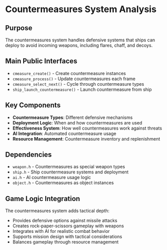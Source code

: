 # Countermeasures System Analysis

## Purpose
The countermeasures system handles defensive systems that ships can deploy to avoid incoming weapons, including flares, chaff, and decoys.

## Main Public Interfaces
- `cmeasure_create()` - Create countermeasure instances
- `cmeasure_process()` - Update countermeasures each frame
- `cmeasure_select_next()` - Cycle through countermeasure types
- `ship_launch_countermeasure()` - Launch countermeasure from ship

## Key Components
- **Countermeasure Types**: Different defensive mechanisms
- **Deployment Logic**: When and how countermeasures are used
- **Effectiveness System**: How well countermeasures work against threats
- **AI Integration**: Automated countermeasure usage
- **Resource Management**: Countermeasure inventory and replenishment

## Dependencies
- `weapon.h` - Countermeasures as special weapon types
- `ship.h` - Ship countermeasure systems and deployment
- `ai.h` - AI countermeasure usage logic
- `object.h` - Countermeasures as object instances

## Game Logic Integration
The countermeasures system adds tactical depth:
- Provides defensive options against missile attacks
- Creates rock-paper-scissors gameplay with weapons
- Integrates with AI for realistic combat behavior
- Supports mission design with tactical considerations
- Balances gameplay through resource management